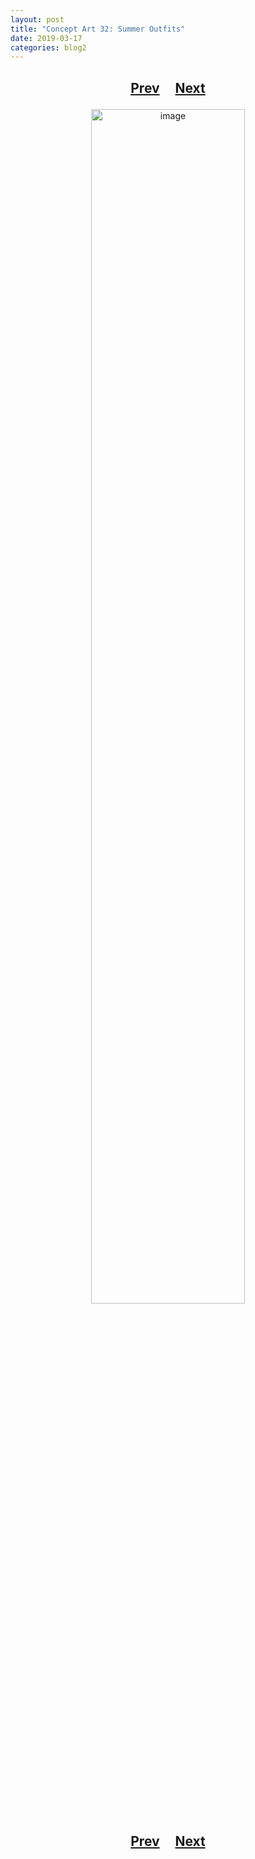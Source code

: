 ```yaml
---
layout: post
title: "Concept Art 32: Summer Outfits"
date: 2019-03-17
categories: blog2
---
```


<h2>
  <p style="text-align:center;">
    <a href="/wingsofthechorus/archive/2019/03/17/conceptart31">Prev</a>
    &nbsp;&nbsp;&nbsp;
    <a href="/wingsofthechorus/archive/2019/03/18/conceptart33">Next</a>
  </p>
</h2>

<p style="text-align:center;">
  <img src="/wingsofthechorus/images/conceptart/ca32.png" width="70%" alt="image"/>
</p>

<h2>
  <p style="text-align:center;">
    <a href="/wingsofthechorus/archive/2019/03/17/conceptart31">Prev</a>
    &nbsp;&nbsp;&nbsp;
    <a href="/wingsofthechorus/archive/2019/03/18/conceptart33">Next</a>
  </p>
</h2>
